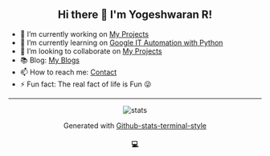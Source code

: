 <h2 align="center"> Hi there 👋 I'm Yogeshwaran R! </h2>


- 🔭 I’m currently working on [My Projects](https://yogeshwaran01.herokuapp.com/projects)
- 🌱 I’m currently learning on [Google IT Automation with Python](https://www.coursera.org/professional-certificates/google-it-automation?)
- 👯 I’m looking to collaborate on [My Projects](https://yogeshwaran01.herokuapp.com/projects)
- 📚 Blog: [My Blogs](https://yogeshwaran01.herokuapp.com/posts)
- 📫 How to reach me: [Contact](https://yogeshwaran01.herokuapp.com/contact)
- ⚡ Fun fact: The real fact of life is Fun 😜

<hr>

<p align="center"><img align="center" src="https://github-stats-terminal-style.herokuapp.com/yogeshwaran01?theme=ubuntu" alt="stats"></p>
<p align="center">Generated with <a href='https://github.com/yogeshwaran01/github-stats-terminal-style'>Github-stats-terminal-style</a></p>


<h4 align="center">  💻  </h4>
